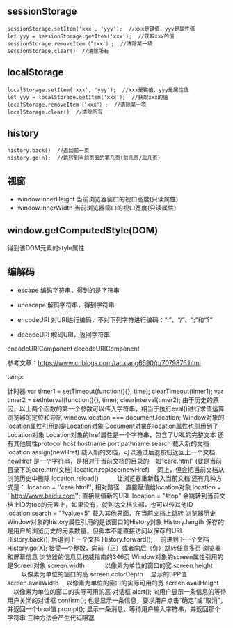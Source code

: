 ## sessionStorage
```
sessionStorage.setItem('xxx', 'yyy');  //xxx是键值，yyy是属性值
let yyy = sessionStorage.getItem('xxx');  //获取xxx的值
sessionStorage.removeItem（‘xxx'）;  //清除某一项
sessionStorage.clear()  //清除所有
```

## localStorage
```
localStorage.setItem('xxx', 'yyy');  //xxx是键值，yyy是属性值
let yyy = localStorage.getItem('xxx');  //获取xxx的值
localStorage.removeItem（‘xxx'）;  //清除某一项
localStorage.clear()  //清除所有
```

## history
```
history.back()  //返回前一页
history.go(n);  //跳转到当前页面的第几页(前几页/后几页)
```

## 视窗
- window.innerHeight
  当前浏览器窗口的视口高度(只读属性)
- window.innerWidth
  当前浏览器窗口的视口宽度(只读属性)

## window.getComputedStyle(DOM)
得到该DOM元素的style属性

## 编解码
- escape
  编码字符串，得到的是字符串
- unescape
  解码字符串，得到字符串

- encodeURI
  对URI进行编码，不对下列字符进行编码：“:”、“/”、“;”和“?”
- decodeURI
  解码URI，返回字符串

encodeURIComponent
decodeURIComponent

参考文章：https://www.cnblogs.com/tanxiang6690/p/7079876.html





temp:

计时器
var timer1 = setTimeout(function(){}, time);
clearTimeout(timer1);
var timer2 = setInterval(function(){}, time);
clearInterval(timer2);
由于历史的原因，以上两个函数的第一个参数可以传入字符串，相当于执行eval()进行求值运算
浏览器的定位和导航
window.location === document.location;
Window对象的location属性引用的是Location对象
Document对象的location属性也引用到了Location对象
Location对象的href属性是一个字符串，包含了URL的完整文本
还有其他属性protocol host hostname port pathname search
载入新的文档
location.assign(newHref) 载入新的文档，可以通过后退按钮返回上一个文档
newHref 是一个字符串，是相对于当前文档的目录的　如“care.html” (就是当前目录下的care.html文档)
location.replace(newHref)　 同上，但会把当前文档从浏览历史中删除
location.reload()　　　让浏览器重新载入当前文档
还有几种方式是：
location = ''care.html''; 相对路径　直接赋值给location对象
location = ''http://www.baidu.com''; 直接赋值新的URL
location = "#top" 会跳转到当前文档上ID为top的元素上，如果没有，就到达文档头部，也可以传其他ID
location.search = "?value=5" 载入其他界面，在当前文档上跳转
浏览器历史
Window对象的history属性引用的是该窗口的History对象
History.length 保存的是用户的浏览历史的元素数量，但脚本不能直接访问以保存的URL
History.back(); 后退到上一个文档
History.forward();　 前进到下一个文档
History.go(X); 接受一个整数，向前（正）或者向后（负）跳转任意多页
浏览器和屏幕信息
浏览器的信息见权威指南的346页
Window对象的screen属性引用的是Screen对象
screen.width 　　　以像素为单位的窗口的宽
screen.height 　　 以像素为单位的窗口的高
screen.colorDepth　 显示的BPP值
screen.availWidth　 以像素为单位的窗口的实际可用的宽
screen.availHeight 　以像素为单位的窗口的实际可用的高
对话框
alert(); 向用户显示一条信息的等待用户关闭的对话框
confirm(); 也是显示一条信息，要求用户点击“确定”或“取消”，并返回一个bool值
prompt(); 显示一条消息，等待用户输入字符串，并返回那个字符串
三种方法会产生代码阻塞